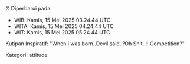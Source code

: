 ⏰ Diperbarui pada:
- WIB: Kamis, 15 Mei 2025 03.24.44 UTC
- WITA: Kamis, 15 Mei 2025 04.24.44 UTC
- WIT: Kamis, 15 Mei 2025 05.24.44 UTC

Kutipan Inspiratif:
"When i was born..Devil said..?Oh Shit..!! Competition?"


Kategori: attitude

